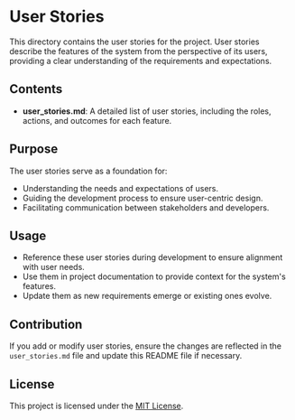 # User Stories

This directory contains the user stories for the project. User stories describe the features of the system from the perspective of its users, providing a clear understanding of the requirements and expectations.

## Contents

- **user_stories.md**: A detailed list of user stories, including the roles, actions, and outcomes for each feature.

## Purpose

The user stories serve as a foundation for:

- Understanding the needs and expectations of users.
- Guiding the development process to ensure user-centric design.
- Facilitating communication between stakeholders and developers.

## Usage

- Reference these user stories during development to ensure alignment with user needs.
- Use them in project documentation to provide context for the system's features.
- Update them as new requirements emerge or existing ones evolve.

## Contribution

If you add or modify user stories, ensure the changes are reflected in the `user_stories.md` file and update this README file if necessary.

## License

This project is licensed under the [MIT License](../LICENSE).
